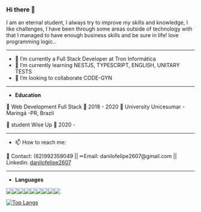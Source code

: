 ### Hi there 👋
<!--
**danilofelipe2607/danilofelipe2607** is a ✨ _special_ ✨ repository because its `README.md` (this file) appears on your GitHub profile.

Here are some ideas to get you started:

- 🔭 I’m currently working on ...
- 🌱 I’m currently learning ...
- 👯 I’m looking to collaborate on ...
- 🤔 I’m looking for help with ...
- 💬 Ask me about ...
- 📫 How to reach me: ...
- 😄 Pronouns: ...
- ⚡ Fun fact: ...
-->

<p>I am an eternal student, I always try to improve my skills and knowledge, I like challenges, I have been through some areas outside of technology with that I managed to have enough business skills and be sure in life! love programming logic..</p>

<hr></hr>

- 🔭 I’m currently a Full Stack Developer at Tron Informática
- 🌱 I’m currently learning NESTJS, TYPESCRIPT, ENGLISH, UNITARY TESTS
- 👯 I’m looking to collaborate CODE-GYN


<hr></hr>

- <b>Education</b>

📖 Web Development Full Stack
📆 2018 - 2020
📍 University Unicesumar - Maringá -PR, Brazil

📖 student Wise Up
📆 2020 -

<hr></hr>

- 📫 How to reach me:

<p>
                📱 Contact: (62)992359049                 ||                    ✏Email: danilofelipe2607@gmail.com        || Linkedin: <a href="https://www.linkedin.com/in/danilofelipe2607/" rel="nofollow">
   danilofelipe2607
  </a>
</p>
<hr></hr>


- <b>Languages</b>

<img src="https://img.shields.io/badge/C%23-239120?style=for-the-badge&logo=c-sharp&logoColor=white" /><img src="https://img.shields.io/badge/HTML5-E34F26?style=for-the-badge&logo=html5&logoColor=white" /><img src="https://img.shields.io/badge/CSS3-1572B6?style=for-the-badge&logo=css3&logoColor=white" /><img src="https://img.shields.io/badge/.NET-5C2D91?style=for-the-badge&logo=.net&logoColor=white" /><img src="https://img.shields.io/badge/JavaScript-F7DF1E?style=for-the-badge&logo=javascript&logoColor=black" /><img src="https://img.shields.io/badge/Node.js-43853D?style=for-the-badge&logo=node.js&logoColor=white" /><img src="https://img.shields.io/badge/TypeScript-007ACC?style=for-the-badge&logo=typescript&logoColor=white" /><img src="https://img.shields.io/badge/React-20232A?style=for-the-badge&logo=react&logoColor=61DAFB" /><img src="https://img.shields.io/badge/React_Native-20232A?style=for-the-badge&logo=react&logoColor=61DAFB" />


[![Top Langs](https://github-readme-stats.vercel.app/api/top-langs/?username=danilofelipe2607&layout=compact)](https://github.com/anuraghazra/github-readme-stats) 

